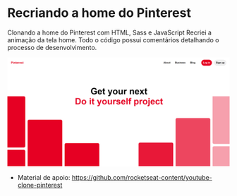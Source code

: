 # Recriando a home do Pinterest
Clonando a home do Pinterest com HTML, Sass e JavaScript
Recriei a animação da tela home. 
Todo o código possui comentários detalhando o processo de desenvolvimento.

![Alt text](img/clone-pinterest.png?raw=true "Print")

* Material de apoio: https://github.com/rocketseat-content/youtube-clone-pinterest

